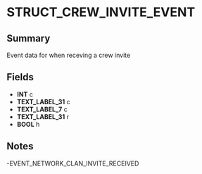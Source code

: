 # STRUCT_CREW_INVITE_EVENT

## Summary
Event data for when receving a crew invite

## Fields
* **INT** c
* **TEXT_LABEL_31** c
* **TEXT_LABEL_7** c
* **TEXT_LABEL_31** r
* **BOOL** h

## Notes
-EVENT_NETWORK_CLAN_INVITE_RECEIVED